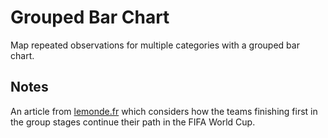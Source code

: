 # Grouped Bar Chart

Map repeated observations for multiple categories with a grouped bar chart.

## Notes

An article from [lemonde.fr](https://www.lemonde.fr/les-decodeurs/article/2022/11/30/coupe-du-monde-2022-quel-est-le-destin-des-premiers-de-chaque-poule-pour-la-suite-de-la-competition_6152373_4355770.html) which considers how the teams finishing first in the group stages continue their path in the FIFA World Cup.
